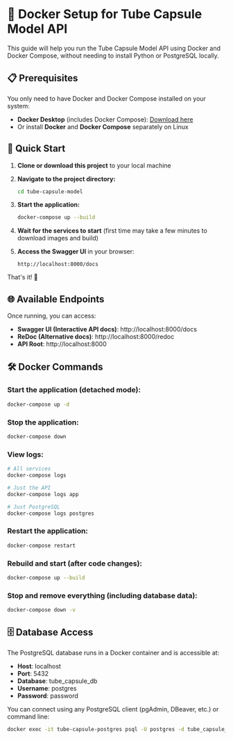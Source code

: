 # 🐳 Docker Setup for Tube Capsule Model API

This guide will help you run the Tube Capsule Model API using Docker and Docker Compose, without needing to install Python or PostgreSQL locally.

## 📋 Prerequisites

You only need to have Docker and Docker Compose installed on your system:

- **Docker Desktop** (includes Docker Compose): [Download here](https://www.docker.com/products/docker-desktop/)
- Or install **Docker** and **Docker Compose** separately on Linux

## 🚀 Quick Start

1. **Clone or download this project** to your local machine

2. **Navigate to the project directory:**
   ```bash
   cd tube-capsule-model
   ```

3. **Start the application:**
   ```bash
   docker-compose up --build
   ```

4. **Wait for the services to start** (first time may take a few minutes to download images and build)

5. **Access the Swagger UI** in your browser:
   ```
   http://localhost:8000/docs
   ```

That's it! 🎉

## 🌐 Available Endpoints

Once running, you can access:

- **Swagger UI (Interactive API docs)**: http://localhost:8000/docs
- **ReDoc (Alternative docs)**: http://localhost:8000/redoc
- **API Root**: http://localhost:8000

## 🛠️ Docker Commands

### Start the application (detached mode):
```bash
docker-compose up -d
```

### Stop the application:
```bash
docker-compose down
```

### View logs:
```bash
# All services
docker-compose logs

# Just the API
docker-compose logs app

# Just PostgreSQL
docker-compose logs postgres
```

### Restart the application:
```bash
docker-compose restart
```

### Rebuild and start (after code changes):
```bash
docker-compose up --build
```

### Stop and remove everything (including database data):
```bash
docker-compose down -v
```

## 🗄️ Database Access

The PostgreSQL database runs in a Docker container and is accessible at:
- **Host**: localhost
- **Port**: 5432
- **Database**: tube_capsule_db
- **Username**: postgres
- **Password**: password

You can connect using any PostgreSQL client (pgAdmin, DBeaver, etc.) or command line:
```bash
docker exec -it tube-capsule-postgres psql -U postgres -d tube_capsule_db
```